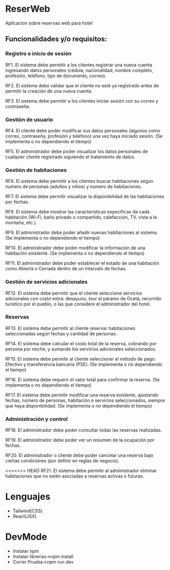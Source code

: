 # ReserWeb
Aplicacion sobre reservas web para hotel

## Funcionalidades y/o requisitos:

### Registro e inicio de sesión

RF1. El sistema debe permitir a los clientes registrar una nueva cuenta ingresando datos personales (cédula, nacionalidad, nombre completo, profesión, teléfono, tipo de documento, correo).

RF2. El sistema debe validar que el cliente no esté ya registrado antes de permitir la creación de una nueva cuenta.

RF3. El sistema debe permitir a los clientes iniciar sesión con su correo y contraseña.

### Gestión de usuario

RF4. El cliente debe poder modificar sus datos personales (algunos como correo, contraseña, profesión y teléfono) una vez haya iniciado sesión. (Se implementa o no dependiendo el tiempo)

RF5. El administrador debe poder visualizar los datos personales de cualquier cliente registrado siguiendo el tratamiento de datos.

### Gestión de habitaciones

RF6. El sistema debe permitir a los clientes buscar habitaciones según numero de personas (adultos y niños) y numero de habitaciones.

RF7. El sistema debe permitir visualizar la disponibilidad de las habitaciones por fechas.

RF8. El sistema debe mostrar las características específicas de cada habitación (Wi-Fi, baño privado o compartido, calefacción, TV, vista a la montaña, etc.).

RF9. El administrador debe poder añadir nuevas habitaciones al sistema. (Se implementa o no dependiendo el tiempo)

RF10. El administrador debe poder modificar la información de una habitación existente. (Se implementa o no dependiendo el tiempo)

RF11. El administrador debe poder establecer el estado de una habitación como Abierta o Cerrada dentro de un intervalo de fechas.

### Gestión de servicios adicionales

RF12. El sistema debe permitir que el cliente seleccione servicios adicionales con costo extra: desayuno, tour al páramo de Ocetá, recorrido turístico por el pueblo, o las que considere el administrador del hotel.

### Reservas

RF13. El sistema debe permitir al cliente reservar habitaciones seleccionadas según fechas y cantidad de personas.

RF14. El sistema debe calcular el costo total de la reserva, cobrando por persona por noche, y sumando los servicios adicionales seleccionados.

RF15. El sistema debe permitir al cliente seleccionar el método de pago: Efectivo y transferencia bancaria (PSE). (Se implementa o no dependiendo el tiempo)

RF16. El sistema debe requerir el valor total para confirmar la reserva. (Se implementa o no dependiendo el tiempo)

RF17. El sistema debe permitir modificar una reserva existente, ajustando fechas, número de personas, habitación o servicios seleccionados, siempre que haya disponibilidad. (Se implementa o no dependiendo el tiempo)

### Administración y control

RF18. El administrador debe poder consultar todas las reservas realizadas.

RF19. El administrador debe poder ver un resumen de la ocupación por fechas.

RF20. El administrador o cliente debe poder cancelar una reserva bajo ciertas condiciones (por definir en reglas de negocio).

<<<<<<< HEAD
RF21. El sistema debe permitir al administrador eliminar habitaciones que no estén asociadas a reservas activas o futuras.

# Lenguajes

* Tailwind(CSS)
* React(JSX)

# DevMode
* Instalar npm 
* Instalar librerias->npm install
* Correr Prueba->npm run dev 